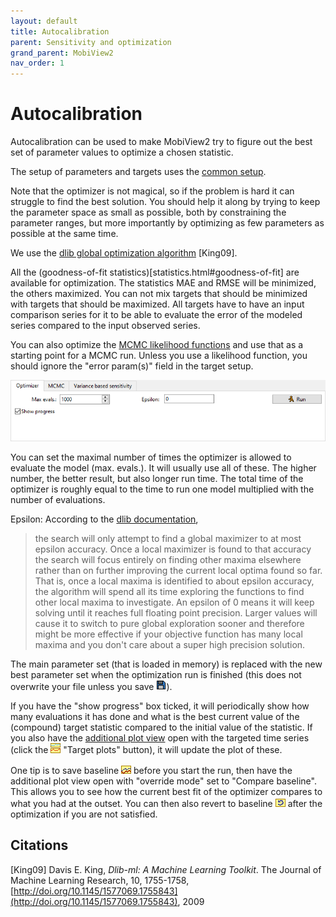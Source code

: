 ```yaml
---
layout: default
title: Autocalibration
parent: Sensitivity and optimization
grand_parent: MobiView2
nav_order: 1
---
```


# Autocalibration

Autocalibration can be used to make MobiView2 try to figure out the best set of parameter values to optimize a chosen statistic.

The setup of parameters and targets uses the [common setup](sensitivity.html#the-common-setup).

Note that the optimizer is not magical, so if the problem is hard it can struggle to find the best solution. You should help it along by trying to keep the parameter space as small as possible, both by constraining the parameter ranges, but more importantly by optimizing as few parameters as possible at the same time.

We use the [dlib global optimization algorithm](http://dlib.net/optimization.html) \[King09\].

All the (goodness-of-fit statistics)[statistics.html#goodness-of-fit] are available for optimization. The statistics MAE and RMSE will be minimized, the others maximized. You can not mix targets that should be minimized with targets that should be maximized. All targets have to have an input comparison series for it to be able to evaluate the error of the modeled series compared to the input observed series.

You can also optimize the [MCMC likelihood functions](mcmc.html#likelihood-structures) and use that as a starting point for a MCMC run. Unless you use a likelihood function, you should ignore the "error param(s)" field in the target setup.

![Optimizer setup](../img/mobiview/optimizer.png)

You can set the maximal number of times the optimizer is allowed to evaluate the model (max. evals.). It will usually use all of these. The higher number, the better result, but also longer run time. The total time of the optimizer is roughly equal to the time to run one model multiplied with the number of evaluations.

Epsilon: According to the [dlib documentation](http://dlib.net/dlib/global_optimization/find_max_global_abstract.h.html#find_max_global),

> the search will only attempt to find a global
> maximizer to at most epsilon accuracy.  Once a local maximizer is
> found to that accuracy the search will focus entirely on finding other maxima
> elsewhere rather than on further improving the current local optima found so
> far.  That is, once a local maxima is identified to about epsilon
> accuracy, the algorithm will spend all its time exploring the functions to
> find other local maxima to investigate.  An epsilon of 0 means it will keep
> solving until it reaches full floating point precision.  Larger values will
> cause it to switch to pure global exploration sooner and therefore might be
> more effective if your objective function has many local maxima and you don't
> care about a super high precision solution.

The main parameter set (that is loaded in memory) is replaced with the new best parameter set when the optimization run is finished (this does not overwrite your file unless you save ![Save](../img/toolbar/Save.png)).

If you have the "show progress" box ticked, it will periodically show how many evaluations it has done and what is the best current value of the (compound) target statistic compared to the initial value of the statistic. If you also have the [additional plot view](additionalplots.html) open with the targeted time series (click the ![Target plots](../img/toolbar/ViewMorePlots.png) "Target plots" button), it will update the plot of these.

One tip is to save baseline ![Save baseline](../img/toolbar/SaveBaseline.png) before you start the run, then have the additional plot view open with "override mode" set to "Compare baseline". This allows you to see how the current best fit of the optimizer compares to what you had at the outset. You can then also revert to baseline ![Revert to baseline](../img/toolbar/RevertBaseline.png) after the optimization if you are not satisfied.

## Citations

\[King09\] Davis E. King, *Dlib-ml: A Machine Learning Toolkit*. The Journal of Machine Learning Research, 10, 1755-1758, [http://doi.org/10.1145/1577069.1755843](http://doi.org/10.1145/1577069.1755843), 2009